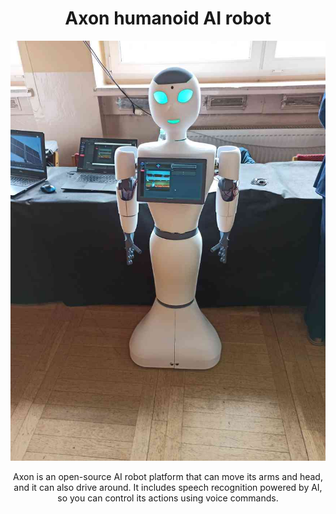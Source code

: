 <div align="center">
  <h1>Axon humanoid AI robot</h1>
<img src="/.github/1.jpg"/>

Axon is an open-source AI robot platform that can move its arms and head, and it can also drive around. It includes speech recognition powered by AI, so you can control its actions using voice commands.

